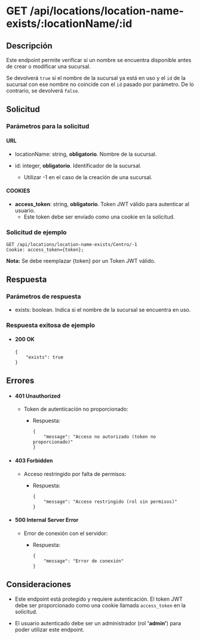 # GET /api/locations/location-name-exists/:locationName/:id

## Descripción

Este endpoint permite verificar si un nombre se encuentra disponible antes de crear o modificar una sucursal.

Se devolverá `true` si el nombre de la sucursal ya está en uso y el `id` de la sucursal con ese nombre no coincide con el `id` pasado por parámetro. De lo contrario, se devolverá `false`.

## Solicitud

### Parámetros para la solicitud

#### URL

- locationName: string, **obligatorio**. Nombre de la sucursal.

- id: integer, **obligatorio**. Identificador de la sucursal.
  - Utilizar -1 en el caso de la creación de una sucursal.

#### COOKIES

- **access_token**: string, **obligatorio**. Token JWT válido para autenticar al usuario.
  - Este token debe ser enviado como una cookie en la solicitud.

### Solicitud de ejemplo

```
GET /api/locations/location-name-exists/Centro/-1
Cookie: access_token={token};
```

**Nota:** Se debe reemplazar {token} por un Token JWT válido.

## Respuesta

### Parámetros de respuesta

- exists: boolean. Indica si el nombre de la sucursal se encuentra en uso.

### Respuesta exitosa de ejemplo

- #### 200 OK

  ```
  {
      "exists": true
  }
  ```

## Errores

- #### 401 Unauthorized

  - Token de autenticación no proporcionado:

    - Respuesta:

      ```
      {
          "message": "Acceso no autorizado (token no proporcionado)"
      }
      ```

- #### 403 Forbidden

  - Acceso restringido por falta de permisos:

    - Respuesta:

      ```
      {
          "message": "Acceso restringido (rol sin permisos)"
      }
      ```

- #### 500 Internal Server Error

  - Error de conexión con el servidor:

    - Respuesta:

      ```
      {
          "message": "Error de conexión"
      }
      ```

## Consideraciones

- Este endpoint está protegido y requiere autenticación. El token JWT debe ser proporcionado como una cookie llamada `access_token` en la solicitud.

- El usuario autenticado debe ser un administrador (rol **'admin'**) para poder utilizar este endpoint.

